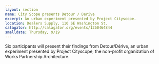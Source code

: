 ```yaml
---
layout: section
name: City Scope presents Detour / Derive
excerpt: An urban experiment presented by Project Cityscope.
location: Dealers Supply, 110 SE Washington St.
calagator: http://calagator.org/events/1250464844
smalldate: Thursday, 9/19
---	
```

Six participants will present their findings from Detour/Dérive, an urban experiment presented by Project Cityscope, the non-profit organization of Works Partnership Architecture.

